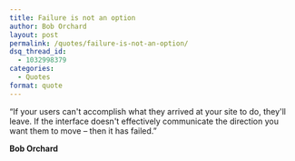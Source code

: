 ```yaml
---
title: Failure is not an option
author: Bob Orchard
layout: post
permalink: /quotes/failure-is-not-an-option/
dsq_thread_id:
  - 1032998379
categories:
  - Quotes
format: quote
---
```

&#8220;If your users can't accomplish what they arrived at your site to do, they'll leave. If the interface doesn't effectively communicate the direction you want them to move &#8211; then it has failed.&#8221;

**Bob Orchard**